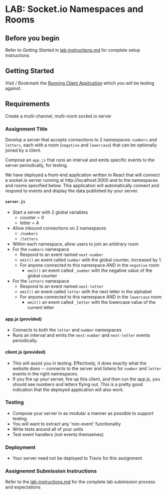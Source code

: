 # LAB: Socket.io Namespaces and Rooms

## Before you begin
Refer to *Getting Started* in [lab-instructions.md](../../../reference/submission-instructions/labs.md) for complete setup instructions

## Getting Started

Visit / Bookmark the [Running Client Application](https://pmww0ww42q.codesandbox.io/) which you will be testing against.

## Requirements

Create a multi-channel, multi-room socket.io server

### Assignment Title

Develop a server that accepts connections to 2 namespaces: `numbers` and `letters`, each with a room (`negative` and `lowercase`) that can be optionally joined by a client.

Compose an `app.js` that runs an interval and emits specific events to the server periodically, for testing.

We have deployed a front-end application written in React that will connect a socket.io server running at http://localhost:3000 and to the namespaces and rooms specified below.  This application will automatically connect and respond to events and display the data published by your server.

#### `server.js`
* Start a server with 2 global variables
  * counter = 0
  * letter = A
* Allow inbound connections on 2 namespaces
  * `/numbers`
  * `/letters`
* Within each namespace, allow users to join an arbitrary room
* For the `numbers` namespace
  * Respond to an event named `next-number`
  * `emit()` an event called `number` with the global counter, increased by 1.
  * For anyone connected to this namespace AND in the `negative` room
    * `emit()` an event called `_number` with the negative value of the global counter
* For the `letters` namespace
  * Respond to an event named `next-letter`
  * `emit()` an event called `letter` with the next letter in the alphabet
  * For anyone connected to this namespace AND in the `lowercase` room
    * `emit()` an event called `_letter` with the lowercase value of the current letter

#### app.js (provided)
* Connects to both the `letter` and `number` namespaces
* Runs an interval and emits the `next-number` and `next-letter` events periodically.

#### client.js (provided)
* This will assist you in testing. Effectively, it does exactly what the website does -- connects to the server and listens for `number` and `letter` events in the right namespaces.
* If you fire up your server, fire up this client, and then run the app.js, you should see numbers and letters flying out.  This is a pretty good indication that the deployed application will also work.


### Testing
* Compose your server in as modular a manner as possible to support testing.
* You will want to extract any 'non-event' functionality 
* Write tests around all of your units
* Test event handlers (not events themselves)

### Deployment
* Your server need not be deployed to Travis for this assignment 


### Assignemnt Submission Instructions
Refer to the [lab-instructions.md](../../../reference/submission-instructions/labs.md) for the complete lab submission process and expectations
